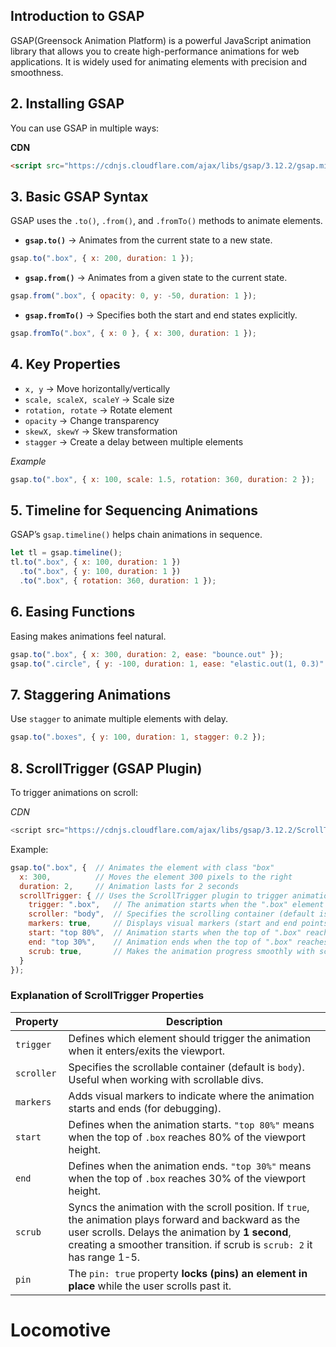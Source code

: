 ## Introduction to GSAP

GSAP(Greensock Animation Platform) is a powerful JavaScript animation library that allows you to create high-performance animations for web applications. It is widely used for animating elements with precision and smoothness.

## 2. Installing GSAP

You can use GSAP in multiple ways:

**CDN**
```html
<script src="https://cdnjs.cloudflare.com/ajax/libs/gsap/3.12.2/gsap.min.js"></script>
```

## 3. Basic GSAP Syntax

GSAP uses the `.to()`, `.from()`, and `.fromTo()` methods to animate elements.

- **`gsap.to()`** → Animates from the current state to a new state.

```js
gsap.to(".box", { x: 200, duration: 1 });
```

- **`gsap.from()`** → Animates from a given state to the current state.

```js
gsap.from(".box", { opacity: 0, y: -50, duration: 1 });
```

- **`gsap.fromTo()`** → Specifies both the start and end states explicitly.

```js
gsap.fromTo(".box", { x: 0 }, { x: 300, duration: 1 });
```

## 4. Key Properties

- `x, y` → Move horizontally/vertically
- `scale, scaleX, scaleY` → Scale size
- `rotation, rotate` → Rotate element
- `opacity` → Change transparency
- `skewX, skewY` → Skew transformation
- `stagger` → Create a delay between multiple elements

*Example*

```js
gsap.to(".box", { x: 100, scale: 1.5, rotation: 360, duration: 2 });
```


## 5. Timeline for Sequencing Animations

GSAP’s `gsap.timeline()` helps chain animations in sequence.


```js
let tl = gsap.timeline();
tl.to(".box", { x: 100, duration: 1 })
  .to(".box", { y: 100, duration: 1 })
  .to(".box", { rotation: 360, duration: 1 });
```

## 6. Easing Functions

Easing makes animations feel natural.

```js
gsap.to(".box", { x: 300, duration: 2, ease: "bounce.out" });
gsap.to(".circle", { y: -100, duration: 1, ease: "elastic.out(1, 0.3)" });
```

## 7. Staggering Animations

Use `stagger` to animate multiple elements with delay.

```js
gsap.to(".boxes", { y: 100, duration: 1, stagger: 0.2 });
```


## 8. ScrollTrigger (GSAP Plugin)

To trigger animations on scroll:

*CDN*
```js
<script src="https://cdnjs.cloudflare.com/ajax/libs/gsap/3.12.2/ScrollTrigger.min.js"></script>
```

Example:

```js
gsap.to(".box", {  // Animates the element with class "box"
  x: 300,          // Moves the element 300 pixels to the right
  duration: 2,     // Animation lasts for 2 seconds
  scrollTrigger: { // Uses the ScrollTrigger plugin to trigger animation on scroll
    trigger: ".box",   // The animation starts when the ".box" element enters the viewport
    scroller: "body",  // Specifies the scrolling container (default is "body")
    markers: true,     // Displays visual markers (start and end points) for debugging
    start: "top 80%",  // Animation starts when the top of ".box" reaches 80% of the viewport height
    end: "top 30%",    // Animation ends when the top of ".box" reaches 30% of the viewport height
    scrub: true,       // Makes the animation progress smoothly with scrolling
  }
});
```

### Explanation of ScrollTrigger Properties

| **Property** | **Description**                                                                                                                                                                                                                       |
| ------------ | ------------------------------------------------------------------------------------------------------------------------------------------------------------------------------------------------------------------------------------- |
| `trigger`    | Defines which element should trigger the animation when it enters/exits the viewport.                                                                                                                                                 |
| `scroller`   | Specifies the scrollable container (default is `body`). Useful when working with scrollable divs.                                                                                                                                     |
| `markers`    | Adds visual markers to indicate where the animation starts and ends (for debugging).                                                                                                                                                  |
| `start`      | Defines when the animation starts. `"top 80%"` means when the top of `.box` reaches 80% of the viewport height.                                                                                                                       |
| `end`        | Defines when the animation ends. `"top 30%"` means when the top of `.box` reaches 30% of the viewport height.                                                                                                                         |
| `scrub`      | Syncs the animation with the scroll position. If `true`, the animation plays forward and backward as the user scrolls. Delays the animation by **1 second**, creating a smoother transition. if scrub is `scrub: 2` it has range 1-5. |
| `pin`        | The `pin: true` property **locks (pins) an element in place** while the user scrolls past it.                                                                                                                                         |


# Locomotive

